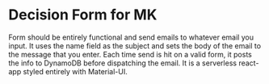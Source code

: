 # Decision Form for MK

Form should be entirely functional and send emails to whatever email you input. It uses the name field as the subject and sets the body of the email to the message that you enter. Each time send is hit on a valid form, it posts the info to DynamoDB before dispatching the email. It is a serverless react-app styled entirely with Material-UI.
